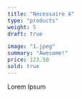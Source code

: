 ```yaml
---
title: "Necessaire 4"
type: "products"
weight: 5
draft: true

image: "1.jpeg"
summary: "Awesome!"
price: 123.50
sold: true
---
```


Lorem Ipsum
